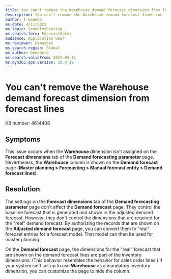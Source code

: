 ```yaml
---
title: You can't remove the Warehouse demand forecast dimension from forecast lines
description: You can't remove the Warehouse demand forecast dimension from forecast lines.
author: t-benebo
ms.date: 4/11/2021
ms.topic: troubleshooting
ms.search.form: ForecastSales
audience: Application User
ms.reviewer: kamaybac
ms.search.region: Global
ms.author: benebotg
ms.search.validFrom: 2021-04-11
ms.dyn365.ops.version: 10.0.19
---
```


# You can't remove the Warehouse demand forecast dimension from forecast lines

KB number: 4614408

## Symptoms

This issue occurs when the **Warehouse** dimension isn't assigned on the **Forecast dimensions** tab of the **Demand forecasting parameter** page. Nevertheless, the **Warehouse** column is shown on the **Demand forecast** page (**Master planning \> Forecasting \> Manual forecast entity \> Demand forecast lines**).

## Resolution

The settings on the **Forecast dimensions** tab of the **Demand forecasting parameter** page don't affect the **Demand forecast** page. They control the baseline forecast that is generated and shown in the adjusted demand forecast. However, they don't control the dimensions that are required for the "real" demand forecast. By authorizing the records that are shown on the **Adjusted demand forecast** page, you can convert them to "real" forecast entries for a forecast model. That model can then be used for master planning.

On the **Demand forecast** page, the dimensions for the "real" forecast that are shown on the demand forecast lines are part of the inventory dimensions. (This behavior resembles the behavior for sales order lines.) If your system isn't set up to use **Warehouse** as a mandatory inventory dimension, you can customize the page to hide the column.

